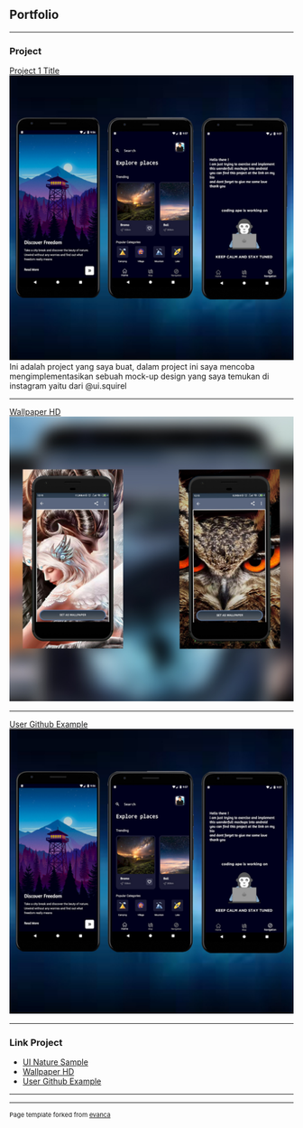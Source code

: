 ## Portfolio

---

### Project

[Project 1 Title](/sample_page)
<img src="images/thumbnail.jpg?raw=true"/>
Ini adalah project yang saya buat, dalam project ini saya mencoba mengimplementasikan sebuah mock-up
design yang saya temukan di instagram yaitu dari @ui.squirel

---
[Wallpaper HD](/sampel_page)
<img src="images/thumbnail2.jpg?raw=true"/>

---
[User Github Example](/sample_page)
<img src="images/thumbnail.jpg?raw=true"/>

---

### Link Project

- [UI Nature Sample](https://github.com/adityaids/NatureExploreSampleUI)
- [Wallpaper HD](https://play.google.com/store/apps/details?id=com.indeep.hd.wallpaper)
- [User Github Example](http://example.com/)

---




---
<p style="font-size:11px">Page template forked from <a href="https://github.com/evanca/quick-portfolio">evanca</a></p>
<!-- Remove above link if you don't want to attibute -->
